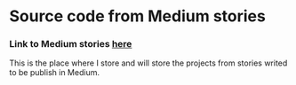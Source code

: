 # Source code from Medium stories
### Link to Medium stories [here](https://medium.com/@jaimeramirezc) 

This is the place where I store and will store the projects from stories writed to be publish in Medium.

